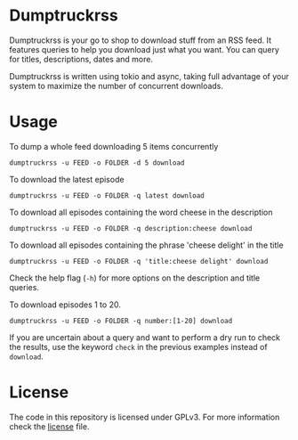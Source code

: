 # Dumptruckrss

Dumptruckrss is your go to shop to download stuff from an RSS feed. It features
queries to help you download just what you want. You can query for titles,
descriptions, dates and more.

Dumptruckrss is written using tokio and async, taking full advantage of your
system to maximize the number of concurrent downloads.

# Usage

To dump a whole feed downloading 5 items concurrently
```
dumptruckrss -u FEED -o FOLDER -d 5 download
```

To download the latest episode
```
dumptruckrss -u FEED -o FOLDER -q latest download
```

To download all episodes containing the word cheese in the description
```
dumptruckrss -u FEED -o FOLDER -q description:cheese download
```

To download all episodes containing the phrase 'cheese delight' in the title
```
dumptruckrss -u FEED -o FOLDER -q 'title:cheese delight' download
```
Check the help flag (`-h`) for more options on the description and title queries.

To download episodes 1 to 20.
```
dumptruckrss -u FEED -o FOLDER -q number:[1-20] download
```

If you are uncertain about a query and want to perform a dry run to check the results,
use the keyword `check` in the previous examples instead of `download`.

# License

The code in this repository is licensed under GPLv3. For more information check the
[license](LICENSE) file.
